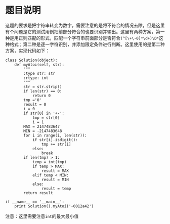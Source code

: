 # 题目说明

这题的要求是把字符串转变为数字，需要注意的是将不符合的情况去除，但是这里有个问题是它的测试用例把前部分符合的也要识别并输出。这里有两种方案，第一种是用正则匹配的形式，匹配一个字符串前面部分是否符合`(^[\+\-0]*\d+)\D*`这种格式；第二种是逐一字符识别，并添加限定条件进行判断。这里使用的是第二种方案，实现代码如下：

```pytho
class Solution(object):
    def myAtoi(self, str):
        """
        :type str: str
        :rtype: int
        """
        str = str.strip()
        if len(str) == 0:
            return 0
        tmp ='0'
        result = 0
        i = 0
        if str[0] in '+-':
            tmp = str[0]
            i = 1
        MAX = 2147483647
        MIN = -2147483648
        for i in range(i, len(str)):
            if str[i].isdigit():
                tmp += str[i]
            else:
                break
        if len(tmp) > 1:
            temp = int(tmp)
            if temp > MAX:
                result = MAX
            elif temp < MIN:
                result = MIN
            else:
                result = temp
        return result
    
if __name__ == '__main__':
    print Solution().myAtoi('-0012a42')
```

注意：这里需要注意`int`的最大最小值